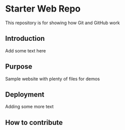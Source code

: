 # Starter Web Repo

This repository is for showing how Git and GitHub work

## Introduction
Add some text here

## Purpose

Sample website with plenty of files for demos

## Deployment 
Adding some more text

## How to contribute
